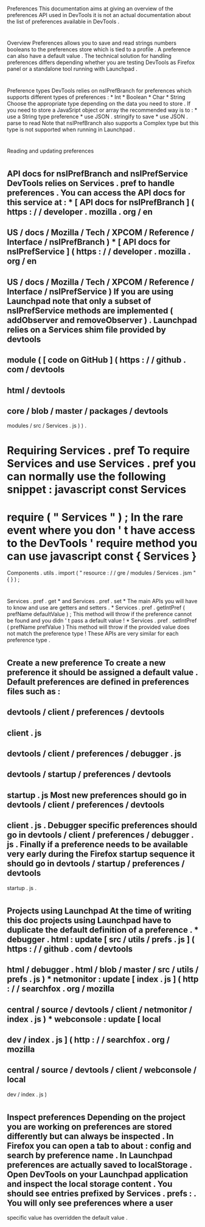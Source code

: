 #
Preferences
This
documentation
aims
at
giving
an
overview
of
the
preferences
API
used
in
DevTools
it
is
not
an
actual
documentation
about
the
list
of
preferences
available
in
DevTools
.
#
#
Overview
Preferences
allows
you
to
save
and
read
strings
numbers
booleans
to
the
preferences
store
which
is
tied
to
a
profile
.
A
preference
can
also
have
a
default
value
.
The
technical
solution
for
handling
preferences
differs
depending
whether
you
are
testing
DevTools
as
Firefox
panel
or
a
standalone
tool
running
with
Launchpad
.
#
#
Preference
types
DevTools
relies
on
nsIPrefBranch
for
preferences
which
supports
different
types
of
preferences
:
*
Int
*
Boolean
*
Char
*
String
Choose
the
appropriate
type
depending
on
the
data
you
need
to
store
.
If
you
need
to
store
a
JavaSript
object
or
array
the
recommended
way
is
to
:
*
use
a
String
type
preference
*
use
JSON
.
stringify
to
save
*
use
JSON
.
parse
to
read
Note
that
nsIPrefBranch
also
supports
a
Complex
type
but
this
type
is
not
supported
when
running
in
Launchpad
.
#
#
Reading
and
updating
preferences
#
#
#
API
docs
for
nsIPrefBranch
and
nsIPrefService
DevTools
relies
on
Services
.
pref
to
handle
preferences
.
You
can
access
the
API
docs
for
this
service
at
:
*
[
API
docs
for
nsIPrefBranch
]
(
https
:
/
/
developer
.
mozilla
.
org
/
en
-
US
/
docs
/
Mozilla
/
Tech
/
XPCOM
/
Reference
/
Interface
/
nsIPrefBranch
)
*
[
API
docs
for
nsIPrefService
]
(
https
:
/
/
developer
.
mozilla
.
org
/
en
-
US
/
docs
/
Mozilla
/
Tech
/
XPCOM
/
Reference
/
Interface
/
nsIPrefService
)
If
you
are
using
Launchpad
note
that
only
a
subset
of
nsIPrefService
methods
are
implemented
(
addObserver
and
removeObserver
)
.
Launchpad
relies
on
a
Services
shim
file
provided
by
devtools
-
module
(
[
code
on
GitHub
]
(
https
:
/
/
github
.
com
/
devtools
-
html
/
devtools
-
core
/
blob
/
master
/
packages
/
devtools
-
modules
/
src
/
Services
.
js
)
)
.
#
#
#
Requiring
Services
.
pref
To
require
Services
and
use
Services
.
pref
you
can
normally
use
the
following
snippet
:
javascript
const
Services
=
require
(
"
Services
"
)
;
In
the
rare
event
where
you
don
'
t
have
access
to
the
DevTools
'
require
method
you
can
use
javascript
const
{
Services
}
=
Components
.
utils
.
import
(
"
resource
:
/
/
gre
/
modules
/
Services
.
jsm
"
{
}
)
;
#
#
#
Services
.
pref
.
get
*
and
Services
.
pref
.
set
*
The
main
APIs
you
will
have
to
know
and
use
are
getters
and
setters
.
*
Services
.
pref
.
getIntPref
(
prefName
defaultValue
)
;
This
method
will
throw
if
the
preference
cannot
be
found
and
you
didn
'
t
pass
a
default
value
!
*
Services
.
pref
.
setIntPref
(
prefName
prefValue
)
This
method
will
throw
if
the
provided
value
does
not
match
the
preference
type
!
These
APIs
are
very
similar
for
each
preference
type
.
#
#
Create
a
new
preference
To
create
a
new
preference
it
should
be
assigned
a
default
value
.
Default
preferences
are
defined
in
preferences
files
such
as
:
-
devtools
/
client
/
preferences
/
devtools
-
client
.
js
-
devtools
/
client
/
preferences
/
debugger
.
js
-
devtools
/
startup
/
preferences
/
devtools
-
startup
.
js
Most
new
preferences
should
go
in
devtools
/
client
/
preferences
/
devtools
-
client
.
js
.
Debugger
specific
preferences
should
go
in
devtools
/
client
/
preferences
/
debugger
.
js
.
Finally
if
a
preference
needs
to
be
available
very
early
during
the
Firefox
startup
sequence
it
should
go
in
devtools
/
startup
/
preferences
/
devtools
-
startup
.
js
.
#
#
#
Projects
using
Launchpad
At
the
time
of
writing
this
doc
projects
using
Launchpad
have
to
duplicate
the
default
definition
of
a
preference
.
*
debugger
.
html
:
update
[
src
/
utils
/
prefs
.
js
]
(
https
:
/
/
github
.
com
/
devtools
-
html
/
debugger
.
html
/
blob
/
master
/
src
/
utils
/
prefs
.
js
)
*
netmonitor
:
update
[
index
.
js
]
(
http
:
/
/
searchfox
.
org
/
mozilla
-
central
/
source
/
devtools
/
client
/
netmonitor
/
index
.
js
)
*
webconsole
:
update
[
local
-
dev
/
index
.
js
]
(
http
:
/
/
searchfox
.
org
/
mozilla
-
central
/
source
/
devtools
/
client
/
webconsole
/
local
-
dev
/
index
.
js
)
#
#
Inspect
preferences
Depending
on
the
project
you
are
working
on
preferences
are
stored
differently
but
can
always
be
inspected
.
In
Firefox
you
can
open
a
tab
to
about
:
config
and
search
by
preference
name
.
In
Launchpad
preferences
are
actually
saved
to
localStorage
.
Open
DevTools
on
your
Launchpad
application
and
inspect
the
local
storage
content
.
You
should
see
entries
prefixed
by
Services
.
prefs
:
.
You
will
only
see
preferences
where
a
user
-
specific
value
has
overridden
the
default
value
.
